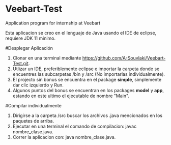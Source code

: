 # Veebart-Test
Application program for internship at Veebart

Esta aplicacion se creo en el lenguaje de Java usando el IDE de eclipse, requiere JDK 11 minimo.

#Desplegar Aplicación

  1. Clonar en una terminal mediante https://github.com/A-Souvlaki/Veebart-Test.git.
  2. Utlizar un IDE, preferiblemente eclipse e importar la carpeta donde se encuentres las subcarpetas /bin y /src (No importarlas individualmente).
  3. El projecto sin bonus se encuentra en el package **simple**, simplemente dar clic izquierdo y Run.
  4. Algunos puntos del bonus se encuentran en los packages **model** y **app**, estando en este ultimo el ejecutable de nombre "Main".

#Compilar individualmente

  1. Dirigirse a la carpeta /src buscar los archivos .java mencionados en los paquetes de arriba.
  2. Ejecutar en una terminal el comando de compilacion: javac nombre_clase.java.
  3. Correr la aplicacion con: java nombre_clase.java.
  
